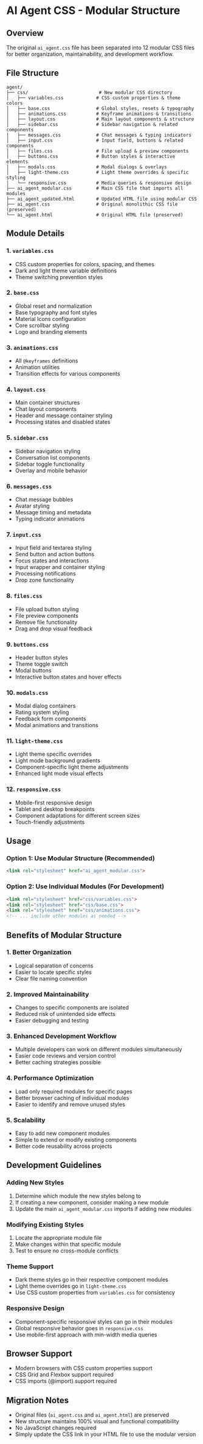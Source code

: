 # AI Agent CSS - Modular Structure

## Overview
The original `ai_agent.css` file has been separated into 12 modular CSS files for better organization, maintainability, and development workflow.

## File Structure

```
agent/
├── css/                          # New modular CSS directory
│   ├── variables.css            # CSS custom properties & theme colors
│   ├── base.css                 # Global styles, resets & typography
│   ├── animations.css           # Keyframe animations & transitions
│   ├── layout.css               # Main layout components & structure
│   ├── sidebar.css              # Sidebar navigation & related components
│   ├── messages.css             # Chat messages & typing indicators
│   ├── input.css                # Input field, buttons & related components
│   ├── files.css                # File upload & preview components
│   ├── buttons.css              # Button styles & interactive elements
│   ├── modals.css               # Modal dialogs & overlays
│   ├── light-theme.css          # Light theme overrides & specific styling
│   └── responsive.css           # Media queries & responsive design
├── ai_agent_modular.css         # Main CSS file that imports all modules
├── ai_agent_updated.html        # Updated HTML file using modular CSS
├── ai_agent.css                 # Original monolithic CSS file (preserved)
└── ai_agent.html                # Original HTML file (preserved)
```

## Module Details

### 1. `variables.css`
- CSS custom properties for colors, spacing, and themes
- Dark and light theme variable definitions
- Theme switching prevention styles

### 2. `base.css`
- Global reset and normalization
- Base typography and font styles
- Material Icons configuration
- Core scrollbar styling
- Logo and branding elements

### 3. `animations.css`
- All `@keyframes` definitions
- Animation utilities
- Transition effects for various components

### 4. `layout.css`
- Main container structures
- Chat layout components
- Header and message container styling
- Processing states and disabled states

### 5. `sidebar.css`
- Sidebar navigation styling
- Conversation list components
- Sidebar toggle functionality
- Overlay and mobile behavior

### 6. `messages.css`
- Chat message bubbles
- Avatar styling
- Message timing and metadata
- Typing indicator animations

### 7. `input.css`
- Input field and textarea styling
- Send button and action buttons
- Focus states and interactions
- Input wrapper and container styling
- Processing notifications
- Drop zone functionality

### 8. `files.css`
- File upload button styling
- File preview components
- Remove file functionality
- Drag and drop visual feedback

### 9. `buttons.css`
- Header button styles
- Theme toggle switch
- Modal buttons
- Interactive button states and hover effects

### 10. `modals.css`
- Modal dialog containers
- Rating system styling
- Feedback form components
- Modal animations and transitions

### 11. `light-theme.css`
- Light theme specific overrides
- Light mode background gradients
- Component-specific light theme adjustments
- Enhanced light mode visual effects

### 12. `responsive.css`
- Mobile-first responsive design
- Tablet and desktop breakpoints
- Component adaptations for different screen sizes
- Touch-friendly adjustments

## Usage

### Option 1: Use Modular Structure (Recommended)
```html
<link rel="stylesheet" href="ai_agent_modular.css">
```

### Option 2: Use Individual Modules (For Development)
```html
<link rel="stylesheet" href="css/variables.css">
<link rel="stylesheet" href="css/base.css">
<link rel="stylesheet" href="css/animations.css">
<!-- ... include other modules as needed -->
```

## Benefits of Modular Structure

### 1. **Better Organization**
- Logical separation of concerns
- Easier to locate specific styles
- Clear file naming convention

### 2. **Improved Maintainability**
- Changes to specific components are isolated
- Reduced risk of unintended side effects
- Easier debugging and testing

### 3. **Enhanced Development Workflow**
- Multiple developers can work on different modules simultaneously
- Easier code reviews and version control
- Better caching strategies possible

### 4. **Performance Optimization**
- Load only required modules for specific pages
- Better browser caching of individual modules
- Easier to identify and remove unused styles

### 5. **Scalability**
- Easy to add new component modules
- Simple to extend or modify existing components
- Better code reusability across projects

## Development Guidelines

### Adding New Styles
1. Determine which module the new styles belong to
2. If creating a new component, consider making a new module
3. Update the main `ai_agent_modular.css` imports if adding new modules

### Modifying Existing Styles
1. Locate the appropriate module file
2. Make changes within that specific module
3. Test to ensure no cross-module conflicts

### Theme Support
- Dark theme styles go in their respective component modules
- Light theme overrides go in `light-theme.css`
- Use CSS custom properties from `variables.css` for consistency

### Responsive Design
- Component-specific responsive styles can go in their modules
- Global responsive behavior goes in `responsive.css`
- Use mobile-first approach with min-width media queries

## Browser Support
- Modern browsers with CSS custom properties support
- CSS Grid and Flexbox support required
- CSS imports (@import) support required

## Migration Notes
- Original files (`ai_agent.css` and `ai_agent.html`) are preserved
- New structure maintains 100% visual and functional compatibility
- No JavaScript changes required
- Simply update the CSS link in your HTML file to use the modular version

